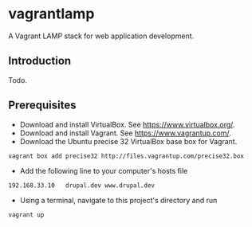 vagrantlamp
===========

A Vagrant LAMP stack for web application development.

Introduction
------------

Todo.

Prerequisites
-------------

* Download and install VirtualBox. See https://www.virtualbox.org/.
* Download and install Vagrant. See https://www.vagrantup.com/.
* Download the Ubuntu precise 32 VirtualBox base box for Vagrant.
```
vagrant box add precise32 http://files.vagrantup.com/precise32.box
```
* Add the following line to your computer's hosts file
```
192.168.33.10   drupal.dev www.drupal.dev
```
* Using a terminal, navigate to this project's directory and run
```
vagrant up
```